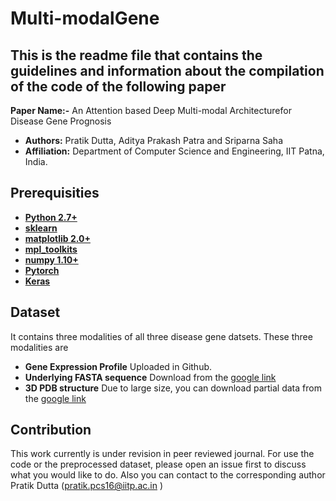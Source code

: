 # Multi-modalGene

## This is the readme file that contains the guidelines and information about the compilation of the code of the following paper

**Paper Name:-** An Attention based Deep Multi-modal Architecturefor Disease Gene Prognosis
- **Authors:** Pratik Dutta, Aditya Prakash Patra and Sriparna Saha
- **Affiliation:** Department of Computer Science and Engineering, IIT Patna, India.



## Prerequisities
* **[Python 2.7+](https://www.python.org/downloads/release/python-2713/)**
* **[sklearn](https://scikit-learn.org/stable/install.html)**
* **[matplotlib 2.0+](https://matplotlib.org/users/installing.html)**
* **[mpl_toolkits](https://matplotlib.org/2.0.2/mpl_toolkits/index.html)**
* **[numpy 1.10+](https://pypi.org/project/numpy/)**
* **[Pytorch](https://pytorch.org/)**
* **[Keras](https://keras.io/)**


## Dataset
It contains three modalities of all three disease gene datsets. These three modalities are
* **Gene Expression Profile**  Uploaded in Github.
* **Underlying FASTA sequence** Download from the [google link](https://drive.google.com/drive/folders/1qg_FRrRQn8k9JGNJaRlEY1no2Q5Xlo3-?usp=sharing)
* **3D PDB structure** Due to large size, you can download partial data from the [google link](https://drive.google.com/drive/folders/1ZfaqRF3QlhrWzWc53IDAmLSUEaHZ714R?usp=sharing)



## Contribution
This work currently is under revision in peer reviewed journal. For use the code or the preprocessed dataset, please open an issue first to discuss what you would like to do. Also you can contact to the corresponding author Pratik Dutta (pratik.pcs16@iitp.ac.in )
